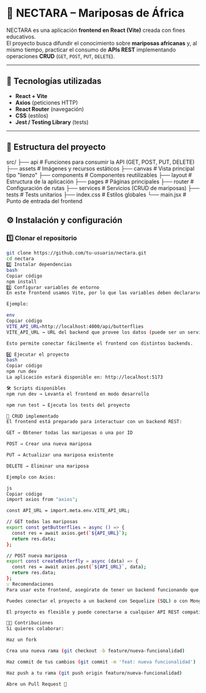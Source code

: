 # 🦋 NECTARA – Mariposas de África

NECTARA es una aplicación **frontend en React (Vite)** creada con fines educativos.  
El proyecto busca difundir el conocimiento sobre **mariposas africanas** y, al mismo tiempo, practicar el consumo de **APIs REST** implementando operaciones **CRUD** (`GET`, `POST`, `PUT`, `DELETE`).  

---

## 🚀 Tecnologías utilizadas
- **React + Vite**
- **Axios** (peticiones HTTP)
- **React Router** (navegación)
- **CSS** (estilos)
- **Jest / Testing Library** (tests)

---

## 📂 Estructura del proyecto
src/
├── api # Funciones para consumir la API (GET, POST, PUT, DELETE)
├── assets # Imágenes y recursos estáticos
├── canvas # Vista principal tipo "lienzo"
├── components # Componentes reutilizables
├── layout # Estructura de la aplicación
├── pages # Páginas principales
├── router # Configuración de rutas
├── services # Servicios (CRUD de mariposas)
├── tests # Tests unitarios
├── index.css # Estilos globales
└── main.jsx # Punto de entrada del frontend


## ⚙️ Instalación y configuración

### 1️⃣ Clonar el repositorio
```bash
git clone https://github.com/tu-usuario/nectara.git
cd nectara
2️⃣ Instalar dependencias
bash
Copiar código
npm install
3️⃣ Configurar variables de entorno
En este frontend usamos Vite, por lo que las variables deben declararse en un archivo .env o .env.local.

Ejemplo:

env
Copiar código
VITE_API_URL=http://localhost:4000/api/butterflies
VITE_API_URL → URL del backend que provee los datos (puede ser un servidor con Sequelize/MySQL/Postgres o con MongoDB).

Esto permite conectar fácilmente el frontend con distintos backends.

4️⃣ Ejecutar el proyecto
bash
Copiar código
npm run dev
La aplicación estará disponible en: http://localhost:5173

🛠 Scripts disponibles
npm run dev → Levanta el frontend en modo desarrollo

npm run test → Ejecuta los tests del proyecto

🐛 CRUD implementado
El frontend está preparado para interactuar con un backend REST:

GET → Obtener todas las mariposas o una por ID

POST → Crear una nueva mariposa

PUT → Actualizar una mariposa existente

DELETE → Eliminar una mariposa

Ejemplo con Axios:

js
Copiar código
import axios from "axios";

const API_URL = import.meta.env.VITE_API_URL;

// GET todas las mariposas
export const getButterflies = async () => {
  const res = await axios.get(`${API_URL}`);
  return res.data;
};

// POST nueva mariposa
export const createButterfly = async (data) => {
  const res = await axios.post(`${API_URL}`, data);
  return res.data;
};
💡 Recomendaciones
Para usar este frontend, asegúrate de tener un backend funcionando que exponga los endpoints /api/butterflies.

Puedes conectar el proyecto a un backend con Sequelize (SQL) o con MongoDB, modificando la variable VITE_API_URL en el archivo .env.

El proyecto es flexible y puede conectarse a cualquier API REST compatible.

👩‍💻 Contribuciones
Si quieres colaborar:

Haz un fork

Crea una nueva rama (git checkout -b feature/nueva-funcionalidad)

Haz commit de tus cambios (git commit -m 'feat: nueva funcionalidad')

Haz push a tu rama (git push origin feature/nueva-funcionalidad)

Abre un Pull Request 🚀
